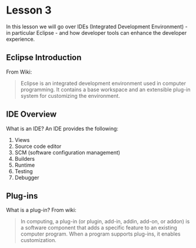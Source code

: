 # Lesson 3

In this lesson we will go over IDEs (Integrated Development Environment) - in particular Eclipse - and how developer tools can enhance the developer experience.

## Eclipse Introduction

From Wiki:

> Eclipse is an integrated development environment used in computer programming. It contains a base workspace and an extensible plug-in system for customizing the environment.

## IDE Overview

What is an IDE? An IDE provides the following:

1. Views
2. Source code editor
3. SCM (software configuration management)
4. Builders
5. Runtime
6. Testing
7. Debugger

## Plug-ins

What is a plug-in? From wiki:

> In computing, a plug-in (or plugin, add-in, addin, add-on, or addon) is a software component that adds a specific feature to an existing computer program. When a program supports plug-ins, it enables customization.
